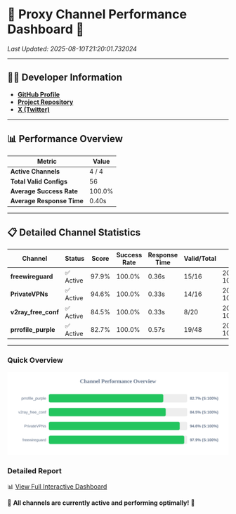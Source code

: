 # 🌟 Proxy Channel Performance Dashboard 🌟

_Last Updated: 2025-08-10T21:20:01.732024_

---

## 👩‍💻 Developer Information

- **[GitHub Profile](https://github.com/4n0nymou3)**  
- **[Project Repository](https://github.com/4n0nymou3/multi-proxy-config-fetcher)**  
- **[X (Twitter)](https://x.com/4n0nymou3)**  

---

## 📊 Performance Overview

| Metric                | Value       |
|-----------------------|-------------|
| **Active Channels**   | 4 / 4       |
| **Total Valid Configs** | 56          |
| **Average Success Rate** | 100.0%      |
| **Average Response Time** | 0.40s       |

---

## 📋 Detailed Channel Statistics

| Channel          | Status     | Score  | Success Rate | Response Time | Valid/Total | Last Success               |
|------------------|------------|--------|--------------|---------------|-------------|----------------------------|
| **freewireguard**  | ✅ Active  | 97.9%  | 100.0% | 0.36s         | 15/16       | 2025-08-10T21:20:01.730317 |
| **PrivateVPNs**  | ✅ Active  | 94.6%  | 100.0% | 0.33s         | 14/16       | 2025-08-10T21:20:01.341640 |
| **v2ray_free_conf**  | ✅ Active  | 84.5%  | 100.0% | 0.33s         | 8/20       | 2025-08-10T21:20:00.968193 |
| **prrofile_purple**  | ✅ Active  | 82.7%  | 100.0% | 0.57s         | 19/48       | 2025-08-10T21:20:00.563673 |

---

### Quick Overview
<div align="center">
  <a href="https://raw.githubusercontent.com/nullluser/NullRepo/refs/heads/main/assets/channel_stats_chart.svg">
    <img src="https://raw.githubusercontent.com/nullluser/NullRepo/refs/heads/main/assets/channel_stats_chart.svg" alt="Source Performance Statistics" width="800">
  </a>
</div>

### Detailed Report
📊 [View Full Interactive Dashboard](https://htmlpreview.github.io/?https://github.com/nullluser/NullRepo/blob/main/assets/performance_report.html)

🎉 **All channels are currently active and performing optimally!** 🎉
